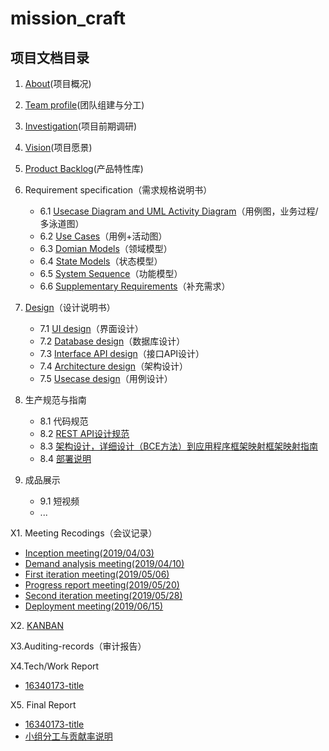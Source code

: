 # mission_craft

## 项目文档目录

1. [About](https://sysuswsad.github.io/mission_craft/Introduction.html)(项目概况)
2. [Team profile](https://sysuswsad.github.io/mission_craft/Team.html)(团队组建与分工)
3. [Investigation](https://sysuswsad.github.io/mission_craft/Investigation.html)(项目前期调研)

4. [Vision](https://sysuswsad.github.io/mission_craft/Vision.html)(项目愿景)

5. [Product Backlog](https://sysuswsad.github.io/mission_craft/ProductBacklog.html)(产品特性库)

6. Requirement specification（需求规格说明书）
   - 6.1 [Usecase Diagram and UML Activity Diagram](https://sysuswsad.github.io/mission_craft/UMLActivityDiagram.html)（用例图，业务过程/多泳道图）
   - 6.2 [Use Cases](https://sysuswsad.github.io/mission_craft/use_cases.html)（用例+活动图）
   - 6.3 [Domian Models](https://sysuswsad.github.io/mission_craft/DomainModels.html)（领域模型）
   - 6.4 [State Models](https://sysuswsad.github.io/mission_craft/StateModel.html)（状态模型）
   - 6.5  [System Sequence](https://sysuswsad.github.io/mission_craft/SystemSequenceDiagram.html)（功能模型）
   - 6.6 [Supplementary Requirements](https://sysuswsad.github.io/mission_craft/SR.html)（补充需求）

7. [Design](https://sysuswsad.github.io/mission_craft/SD.html)（设计说明书）
   - 7.1 [UI design](https://sysuswsad.github.io/mission_craft/UI_design.html)（界面设计）
   - 7.2 [Database design](https://sysuswsad.github.io/mission_craft/DatabaseDesign.html)（数据库设计）
   - 7.3 [Interface API design](https://sysuswsad.github.io/mission_craft/api.html)（接口API设计）
   - 7.4 [Architecture design](https://sysuswsad.github.io/mission_craft/Architecture_design.html)（架构设计）
   - 7.5 [Usecase design](https://sysuswsad.github.io/mission_craft/UseCaseDesign.html)（用例设计）

8. 生产规范与指南
   - 8.1 代码规范
   - 8.2 [REST API设计规范](https://sysuswsad.github.io/mission_craft/REST_API.html)
   - 8.3 [架构设计，详细设计（BCE方法）到应用程序框架映射框架映射指南](https://sysuswsad.github.io/mission_craft/architecture.html)
   - 8.4 [部署说明](https://sysuswsad.github.io/mission_craft/deployment_doc.html)

9. 成品展示
   - 9.1 短视频
   - ...

X1. Meeting Recodings（会议记录）

- [Inception meeting(2019/04/03)](https://sysuswsad.github.io/mission_craft/meeting_0.html)
- [Demand analysis meeting(2019/04/10)](https://sysuswsad.github.io/mission_craft/meeting_1.html)
- [First iteration meeting(2019/05/06)](https://sysuswsad.github.io/mission_craft/meeting_2.html)
- [Progress report meeting(2019/05/20)](https://sysuswsad.github.io/mission_craft/meeting_3.html)
- [Second iteration meeting(2019/05/28)](https://sysuswsad.github.io/mission_craft/meeting_4.html)
- [Deployment meeting(2019/06/15)](https://sysuswsad.github.io/mission_craft/meeting_5.html)



X2. [KANBAN](<https://github.com/sysuswsad/mission_craft/projects>)



X3.Auditing-records（审计报告）



X4.Tech/Work Report

- [16340173-title]()

X5. Final Report

- [16340173-title]()
- [小组分工与贡献率说明]()